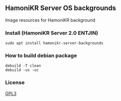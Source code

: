 ## HamoniKR Server OS backgrounds

Image resources for HamoniKR background

### Install (HamoniKR Server 2.0 ENTJIN)
```
sudo apt install hamonikr-server-backgrounds
```

### How to build debian package
```
debuild -T clean
debuild -us -uc
```

### License

[GPL3](./LICENSE)


